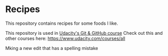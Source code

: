 # Recipes

This repository contains recipes for some foods I like.

This repository is used in [Udacity's Git & GitHub course](https://www.udacity.com/course/how-to-use-git-and-github--ud775)
Check out this and other courses here: https://www.udacity.com/courses/all

Mking a new edit that has a spelling mistake
